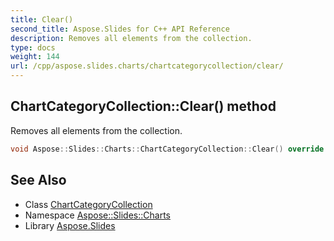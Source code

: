 ```yaml
---
title: Clear()
second_title: Aspose.Slides for C++ API Reference
description: Removes all elements from the collection.
type: docs
weight: 144
url: /cpp/aspose.slides.charts/chartcategorycollection/clear/
---
```

## ChartCategoryCollection::Clear() method


Removes all elements from the collection.

```cpp
void Aspose::Slides::Charts::ChartCategoryCollection::Clear() override
```

## See Also

* Class [ChartCategoryCollection](./)
* Namespace [Aspose::Slides::Charts](../)
* Library [Aspose.Slides](../../)